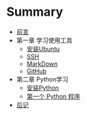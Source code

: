 # Summary

* [前言](README.md)
* 第一章 学习使用工具
   * [安装Ubuntu](SetupUbuntu.md)
   * [SSH](UsingSSH.md)
   * [MarkDown](UsingMarkDown.md)
   * [GitHub](UsingGitHub.md)
* 第二章 Python学习
   * [安装Python](SetupPython.md)
   * [第一个 Python 程序](firstPython.md)
* [后记](end.md)

